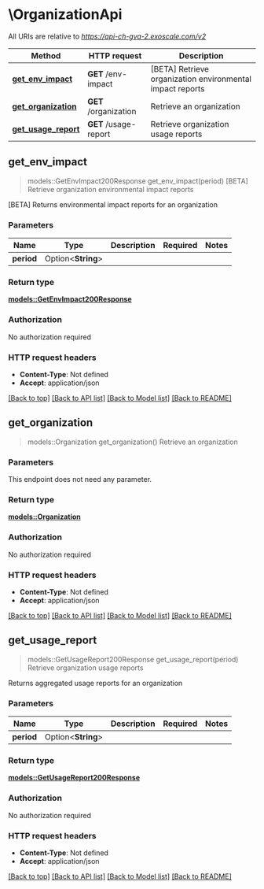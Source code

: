 # \OrganizationApi

All URIs are relative to *https://api-ch-gva-2.exoscale.com/v2*

Method | HTTP request | Description
------------- | ------------- | -------------
[**get_env_impact**](OrganizationApi.md#get_env_impact) | **GET** /env-impact | [BETA] Retrieve organization environmental impact reports
[**get_organization**](OrganizationApi.md#get_organization) | **GET** /organization | Retrieve an organization
[**get_usage_report**](OrganizationApi.md#get_usage_report) | **GET** /usage-report | Retrieve organization usage reports



## get_env_impact

> models::GetEnvImpact200Response get_env_impact(period)
[BETA] Retrieve organization environmental impact reports

[BETA] Returns environmental impact reports for an organization

### Parameters


Name | Type | Description  | Required | Notes
------------- | ------------- | ------------- | ------------- | -------------
**period** | Option<**String**> |  |  |

### Return type

[**models::GetEnvImpact200Response**](get_env_impact_200_response.md)

### Authorization

No authorization required

### HTTP request headers

- **Content-Type**: Not defined
- **Accept**: application/json

[[Back to top]](#) [[Back to API list]](../README.md#documentation-for-api-endpoints) [[Back to Model list]](../README.md#documentation-for-models) [[Back to README]](../README.md)


## get_organization

> models::Organization get_organization()
Retrieve an organization



### Parameters

This endpoint does not need any parameter.

### Return type

[**models::Organization**](organization.md)

### Authorization

No authorization required

### HTTP request headers

- **Content-Type**: Not defined
- **Accept**: application/json

[[Back to top]](#) [[Back to API list]](../README.md#documentation-for-api-endpoints) [[Back to Model list]](../README.md#documentation-for-models) [[Back to README]](../README.md)


## get_usage_report

> models::GetUsageReport200Response get_usage_report(period)
Retrieve organization usage reports

Returns aggregated usage reports for an organization

### Parameters


Name | Type | Description  | Required | Notes
------------- | ------------- | ------------- | ------------- | -------------
**period** | Option<**String**> |  |  |

### Return type

[**models::GetUsageReport200Response**](get_usage_report_200_response.md)

### Authorization

No authorization required

### HTTP request headers

- **Content-Type**: Not defined
- **Accept**: application/json

[[Back to top]](#) [[Back to API list]](../README.md#documentation-for-api-endpoints) [[Back to Model list]](../README.md#documentation-for-models) [[Back to README]](../README.md)

